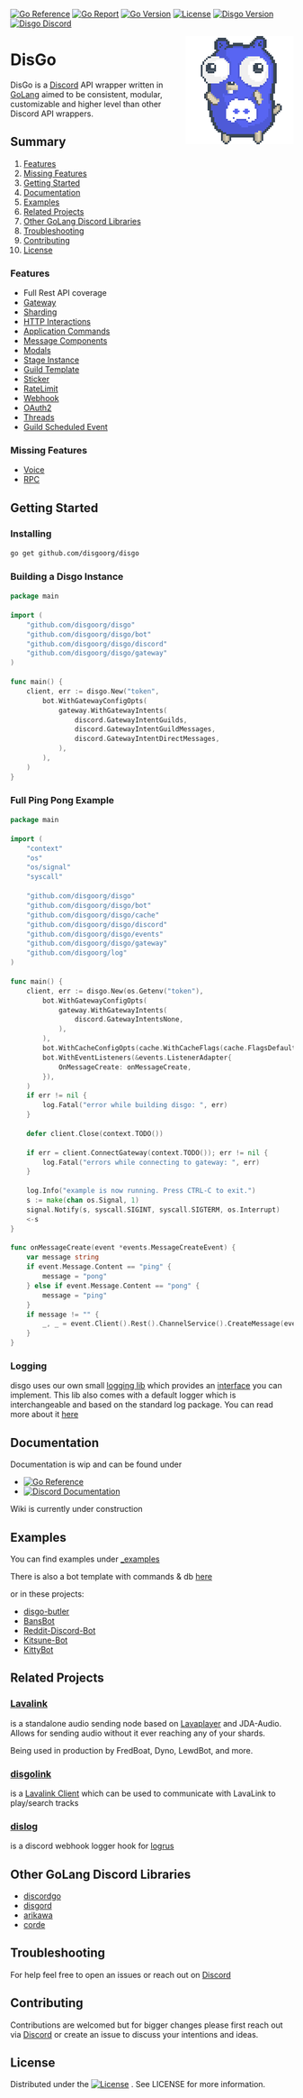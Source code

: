 [![Go Reference](https://pkg.go.dev/badge/github.com/disgoorg/disgo.svg)](https://pkg.go.dev/github.com/disgoorg/disgo)
[![Go Report](https://goreportcard.com/badge/github.com/disgoorg/disgo)](https://goreportcard.com/report/github.com/disgoorg/disgo)
[![Go Version](https://img.shields.io/github/go-mod/go-version/disgoorg/disgo)](https://golang.org/doc/devel/release.html)
[![License](https://img.shields.io/badge/License-Apache%202.0-blue.svg)](https://github.com/disgoorg/disgo/blob/master/LICENSE)
[![Disgo Version](https://img.shields.io/github/v/tag/disgoorg/disgo?label=release)](https://github.com/disgoorg/disgo/releases/latest)
[![Disgo Discord](https://discord.com/api/guilds/817327181659111454/widget.png)](https://discord.gg/TewhTfDpvW)

<img align="right" src="/.github/discord_gopher.png" width=192 alt="discord gopher">

# DisGo

DisGo is a [Discord](https://discord.com) API wrapper written in [GoLang](https://golang.org/) aimed to be consistent, modular, customizable and higher level than other Discord API wrappers.

## Summary

1. [Features](#features)
2. [Missing Features](#missing-features)
3. [Getting Started](#getting-started)
4. [Documentation](#documentation)
5. [Examples](#examples)
6. [Related Projects](#related-projects)
7. [Other GoLang Discord Libraries](#other-golang-discord-libraries)
8. [Troubleshooting](#troubleshooting)
9. [Contributing](#contributing)
10. [License](#license)

### Features

* Full Rest API coverage
* [Gateway](https://discord.com/developers/docs/topics/gateway)
* [Sharding](https://discord.com/developers/docs/topics/gateway#sharding)
* [HTTP Interactions](https://discord.com/developers/docs/interactions/slash-commands#receiving-an-interaction)
* [Application Commands](https://discord.com/developers/docs/interactions/application-commands)
* [Message Components](https://discord.com/developers/docs/interactions/message-components)
* [Modals](https://discord.com/developers/docs/interactions/receiving-and-responding#interaction-response-object-modal)
* [Stage Instance](https://discord.com/developers/docs/resources/stage-instance)
* [Guild Template](https://discord.com/developers/docs/resources/guild-template)
* [Sticker](https://discord.com/developers/docs/resources/sticker)
* [RateLimit](https://discord.com/developers/docs/topics/rate-limits)
* [Webhook](https://discord.com/developers/docs/resources/webhook)
* [OAuth2](https://discord.com/developers/docs/topics/oauth2)
* [Threads](https://discord.com/developers/docs/topics/threads)
* [Guild Scheduled Event](https://discord.com/developers/docs/resources/guild-scheduled-event)

### Missing Features

* [Voice](https://discord.com/developers/docs/topics/voice-connections)
* [RPC](https://discord.com/developers/docs/topics/rpc)

## Getting Started

### Installing

```sh
go get github.com/disgoorg/disgo
```

### Building a Disgo Instance

```go
package main

import (
	"github.com/disgoorg/disgo"
	"github.com/disgoorg/disgo/bot"
	"github.com/disgoorg/disgo/discord"
	"github.com/disgoorg/disgo/gateway"
)

func main() {
	client, err := disgo.New("token",
		bot.WithGatewayConfigOpts(
			gateway.WithGatewayIntents(
				discord.GatewayIntentGuilds,
				discord.GatewayIntentGuildMessages,
				discord.GatewayIntentDirectMessages,
			),
		),
	)
}
```

### Full Ping Pong Example

```go
package main

import (
	"context"
	"os"
	"os/signal"
	"syscall"

	"github.com/disgoorg/disgo"
	"github.com/disgoorg/disgo/bot"
	"github.com/disgoorg/disgo/cache"
	"github.com/disgoorg/disgo/discord"
	"github.com/disgoorg/disgo/events"
	"github.com/disgoorg/disgo/gateway"
	"github.com/disgoorg/log"
)

func main() {
	client, err := disgo.New(os.Getenv("token"),
		bot.WithGatewayConfigOpts(
			gateway.WithGatewayIntents(
				discord.GatewayIntentsNone,
			),
		),
		bot.WithCacheConfigOpts(cache.WithCacheFlags(cache.FlagsDefault)),
		bot.WithEventListeners(&events.ListenerAdapter{
			OnMessageCreate: onMessageCreate,
		}),
	)
	if err != nil {
		log.Fatal("error while building disgo: ", err)
	}

	defer client.Close(context.TODO())

	if err = client.ConnectGateway(context.TODO()); err != nil {
		log.Fatal("errors while connecting to gateway: ", err)
	}

	log.Info("example is now running. Press CTRL-C to exit.")
	s := make(chan os.Signal, 1)
	signal.Notify(s, syscall.SIGINT, syscall.SIGTERM, os.Interrupt)
	<-s
}

func onMessageCreate(event *events.MessageCreateEvent) {
	var message string
	if event.Message.Content == "ping" {
		message = "pong"
	} else if event.Message.Content == "pong" {
		message = "ping"
	}
	if message != "" {
		_, _ = event.Client().Rest().ChannelService().CreateMessage(event.ChannelID, discord.NewMessageCreateBuilder().SetContent(message).Build())
	}
}
```

### Logging

disgo uses our own small [logging lib](https://github.com/disgoorg/log) which provides an [interface](https://github.com/disgoorg/log/blob/master/logger.go) you can implement. This lib also comes with a default logger which is interchangeable and based on the standard log package. You can read more about it [here](https://github.com/disgoorg/log)

## Documentation

Documentation is wip and can be found under

* [![Go Reference](https://pkg.go.dev/badge/github.com/disgoorg/disgo.svg)](https://pkg.go.dev/github.com/disgoorg/disgo)
* [![Discord Documentation](https://img.shields.io/badge/Discord%20Documentation-blue.svg)](https://discord.com/developers/docs)

Wiki is currently under construction

## Examples

You can find examples under [_examples](https://github.com/disgoorg/disgo/tree/master/_examples)

There is also a bot template with commands & db [here](https://github.com/disgoorg/bot-template)

or in these projects:

* [disgo-butler](https://github.com/disgoorg/disgo-butler)
* [BansBot](https://github.com/Skye-31/BansBot)
* [Reddit-Discord-Bot](https://github.com/TopiSenpai/Reddit-Discord-Bot)
* [Kitsune-Bot](https://github.com/TopiSenpai/Kitsune-Bot)
* [KittyBot](https://github.com/KittyBot-Org/KittyBotGo)

## Related Projects

### [Lavalink](https://github.com/freyacodes/Lavalink)

is a standalone audio sending node based on [Lavaplayer](https://github.com/sedmelluq/lavaplayer) and JDA-Audio. Allows for sending audio without it ever reaching any of your shards.

Being used in production by FredBoat, Dyno, LewdBot, and more.

### [disgolink](https://github.com/disgoorg/disgolink)

is a [Lavalink Client](https://github.com/freyacodes/Lavalink) which can be used to communicate with LavaLink to play/search tracks

### [dislog](https://github.com/disgoorg/dislog)

is a discord webhook logger hook for [logrus](https://github.com/sirupsen/logrus)

## Other GoLang Discord Libraries

* [discordgo](https://github.com/bwmarrin/discordgo)
* [disgord](https://github.com/andersfylling/disgord)
* [arikawa](https://github.com/diamondburned/arikawa)
* [corde](https://github.com/Karitham/corde)

## Troubleshooting

For help feel free to open an issues or reach out on [Discord](https://discord.gg/TewhTfDpvW)

## Contributing

Contributions are welcomed but for bigger changes please first reach out via [Discord](https://discord.gg/TewhTfDpvW) or create an issue to discuss your intentions and ideas.

## License

Distributed under the [![License](https://img.shields.io/badge/License-Apache%202.0-blue.svg)](https://github.com/disgoorg/disgo/blob/master/LICENSE)
. See LICENSE for more information.


